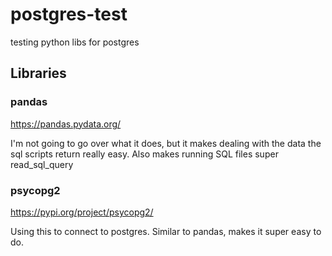 # postgres-test
testing python libs for postgres

## Libraries


### pandas
https://pandas.pydata.org/

I'm not going to go over what it does, but it makes dealing with the data the sql scripts return really easy.
Also makes running SQL files super read_sql_query

### psycopg2
https://pypi.org/project/psycopg2/


Using this to connect to postgres. Similar to pandas, makes it super easy to do.
